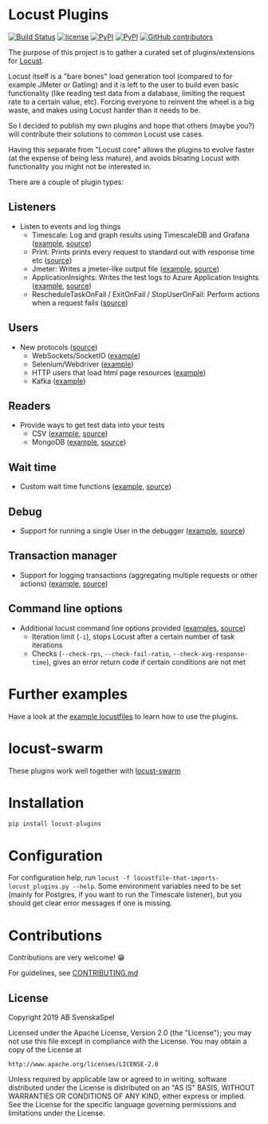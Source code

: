 # Locust Plugins

[![Build Status](https://travis-ci.com/SvenskaSpel/locust-plugins.svg?branch=master)](https://travis-ci.com/SvenskaSpel/locust-plugins)
[![license](https://img.shields.io/github/license/SvenskaSpel/locust-plugins.svg)](https://github.com/SvenskaSpel/locust-plugins/blob/master/LICENSE)
[![PyPI](https://img.shields.io/pypi/v/locust-plugins.svg)](https://pypi.org/project/locust-plugins/)
[![PyPI](https://img.shields.io/pypi/pyversions/locust-plugins.svg)](https://pypi.org/project/locust-plugins/)
[![GitHub contributors](https://img.shields.io/github/contributors/SvenskaSpel/locust-plugins.svg)](https://github.com/SvenskaSpel/locust-plugins/graphs/contributors)

The purpose of this project is to gather a curated set of plugins/extensions for [Locust](https://github.com/locustio/locust). 

Locust itself is a "bare bones" load generation tool (compared to for example JMeter or Gatling) and it is left to the user to build even basic functionality (like reading test data from a database, limiting the request rate to a certain value, etc). Forcing everyone to reinvent the wheel is a big waste, and makes using Locust harder than it needs to be.

So I decided to publish my own plugins and hope that others (maybe you?) will contribute their solutions to common Locust use cases.

Having this separate from "Locust core" allows the plugins to evolve faster (at the expense of being less mature), and avoids bloating Locust with functionality you might not be interested in.

There are a couple of plugin types:

## Listeners 
- Listen to events and log things
    - Timescale: Log and graph results using TimescaleDB and Grafana ([example](examples/timescale_listener_ex.py), [source](locust_plugins/listeners.py))
    - Print: Prints prints every request to standard out with response time etc ([source](locust_plugins/listeners.py))
    - Jmeter: Writes a jmeter-like output file ([example](examples/jmeter_listener_example.py), [source](locust_plugins/jmeter_listener.py))
    - ApplicationInsights: Writes the test logs to Azure Application Insights ([example](examples/appinsights_listener_ex.py), [source](locust_plugins/appinsights_listener.py))
    - RescheduleTaskOnFail / ExitOnFail / StopUserOnFail: Perform actions when a request fails ([source](locust_plugins/listeners.py))

## Users
- New protocols ([source](locust_plugins/users/))
    - WebSockets/SocketIO ([example](examples/socketio_ex.py))
    - Selenium/Webdriver ([example](examples/webdriver_ex.py))
    - HTTP users that load html page resources ([example](examples/embedded_resource_manager_ex.py))
    - Kafka ([example](examples/kafka_ex.py))

## Readers 
- Provide ways to get test data into your tests
    - CSV ([example](examples/csvreader_ex.py), [source](locust_plugins/csvreader.py))
    - MongoDB ([example](examples/mongoreader_ex.py), [source](locust_plugins/mongoreader.py))

## Wait time 
- Custom wait time functions ([example](examples/constant_total_ips_ex.py), [source](locust_plugins/wait_time.py))

## Debug 
- Support for running a single User in the debugger ([example](examples/debug_ex.py), [source](locust_plugins/debug.py))

## Transaction manager
- Support for logging transactions (aggregating multiple requests or other actions) ([example](examples/transaction_example.py), [source](locust_plugins/transaction_manager.py))

## Command line options 
- Additional locust command line options provided ([examples](examples/cmd_line_examples.sh), [source](locust_plugins/__init__.py))
    - Iteration limit (`-i`), stops Locust after a certain number of task iterations
    - Checks (`--check-rps`, `--check-fail-ratio`, `--check-avg-response-time`), gives an error return code if certain conditions are not met

# Further examples

Have a look at the [example locustfiles](examples/) to learn how to use the plugins.

# locust-swarm

These plugins work well together with [locust-swarm](https://github.com/SvenskaSpel/locust-swarm)


# Installation

```
pip install locust-plugins
```

# Configuration

For configuration help, run `locust -f locustfile-that-imports-locust_plugins.py --help`. Some environment variables need to be set (mainly for Postgres, if you want to run the Timescale listener), but you should get clear error messages if one is missing.

# Contributions

Contributions are very welcome! 😁

For guidelines, see [CONTRIBUTING.md](CONTRIBUTING.md)

## License

Copyright 2019 AB SvenskaSpel

Licensed under the Apache License, Version 2.0 (the "License");
you may not use this file except in compliance with the License.
You may obtain a copy of the License at

    http://www.apache.org/licenses/LICENSE-2.0

Unless required by applicable law or agreed to in writing, software
distributed under the License is distributed on an "AS IS" BASIS,
WITHOUT WARRANTIES OR CONDITIONS OF ANY KIND, either express or implied.
See the License for the specific language governing permissions and
limitations under the License.
